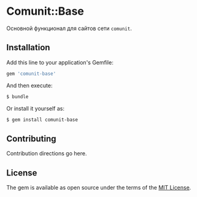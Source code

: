 Comunit::Base
=============

Основной функционал для сайтов сети `comunit`.


## Installation
Add this line to your application's Gemfile:

```ruby
gem 'comunit-base'
```

And then execute:
```bash
$ bundle
```

Or install it yourself as:
```bash
$ gem install comunit-base
```

## Contributing
Contribution directions go here.

## License
The gem is available as open source under the terms of the [MIT License](http://opensource.org/licenses/MIT).
